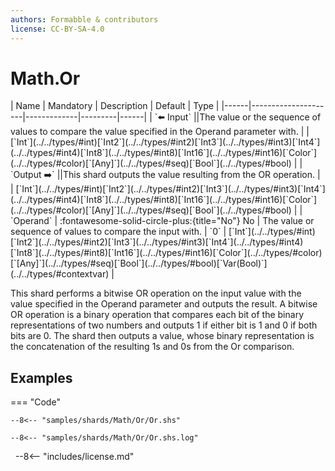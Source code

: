 ```yaml
---
authors: Formabble & contributors
license: CC-BY-SA-4.0
---
```



# Math.Or

<div class="sh-parameters" markdown="1">
| Name | Mandatory | Description | Default | Type |
|------|---------------------|-------------|---------|------|
| `⬅️ Input` ||The value or the sequence of values to compare the value specified in the Operand parameter with. | | [`Int`](../../types/#int)[`Int2`](../../types/#int2)[`Int3`](../../types/#int3)[`Int4`](../../types/#int4)[`Int8`](../../types/#int8)[`Int16`](../../types/#int16)[`Color`](../../types/#color)[`[Any]`](../../types/#seq)[`Bool`](../../types/#bool) |
| `Output ➡️` ||This shard outputs the value resulting from the OR operation. | | [`Int`](../../types/#int)[`Int2`](../../types/#int2)[`Int3`](../../types/#int3)[`Int4`](../../types/#int4)[`Int8`](../../types/#int8)[`Int16`](../../types/#int16)[`Color`](../../types/#color)[`[Any]`](../../types/#seq)[`Bool`](../../types/#bool) |
| `Operand` | :fontawesome-solid-circle-plus:{title="No"} No  | The value or sequence of values to compare the input with. | `0` | [`Int`](../../types/#int)[`Int2`](../../types/#int2)[`Int3`](../../types/#int3)[`Int4`](../../types/#int4)[`Int8`](../../types/#int8)[`Int16`](../../types/#int16)[`Color`](../../types/#color)[`[Any]`](../../types/#seq)[`Bool`](../../types/#bool)[`Var(Bool)`](../../types/#contextvar) |

</div>

This shard performs a bitwise OR operation on the input value with the value specified in the Operand parameter and outputs the result. A bitwise OR operation is a binary operation that compares each bit of the binary representations of two numbers and outputs 1 if either bit is 1 and 0 if both bits are 0. The shard then outputs a value, whose binary representation is the concatenation of the resulting 1s and 0s from the Or comparison.

## Examples

=== "Code"

  ```x86asm linenums="1"
  --8<-- "samples/shards/Math/Or/Or.shs"
  ```

  ```
  --8<-- "samples/shards/Math/Or/Or.shs.log"
  ```
&nbsp;
--8<-- "includes/license.md"


